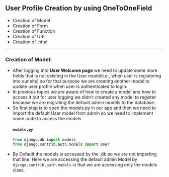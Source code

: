 ## User Profile Creation by using OneToOneField
  - Creation of Model
  - Creation of Form
  - Creation of Function
  - Creation of URL
  - Creation of .html
---
### Creation of Model:
  - After logging into **User Welcome page** we need to update some more fields that is not existing in the User model(i.e., when user is registering into our site) so for that purpose we are creating another model to update user profile when user is authenticated to login.
  - In previous topics we are aware of how to create a model and how to access it but for user logging we didn't created any model to register because we are migrating the default admin models to the database.
  - So first step is to open the models.py in our app and then we need to import the default User model from admin so we need to implement some code to access the models <br/>
    #### ```models.py```
    ``` python
    from django.db import models
    from django.contrib.auth.models import User
    ```
   - By Default the models is accessed by the .db so we are not importing that line. Here we are accessing the default admin Model by ```django.contrib.auth.models``` in that we are accessing only the models class.
  
